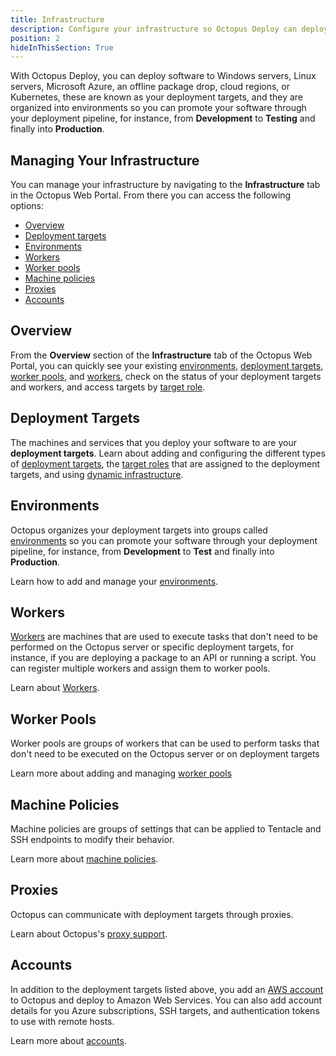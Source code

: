 ```yaml
---
title: Infrastructure
description: Configure your infrastructure so Octopus Deploy can deploy software to your Windows servers, Linux servers, Microsoft Azure, AWS, an offline package drop, or Cloud Regions.
position: 2
hideInThisSection: True
---
```


With Octopus Deploy, you can deploy software to Windows servers, Linux servers, Microsoft Azure, an offline package drop, cloud regions, or Kubernetes, these are known as your deployment targets, and they are organized into environments so you can promote your software through your deployment pipeline, for instance, from **Development** to **Testing** and finally into **Production**.

## Managing Your Infrastructure

You can manage your infrastructure by navigating to the **Infrastructure** tab in the Octopus Web Portal. From there you can access the following options:

* [Overview](#overview)
* [Deployment targets](#deployment-targets)
* [Environments](#environments)
* [Workers](#workers)
* [Worker pools](#worker-pools)
* [Machine policies](#machine-policies)
* [Proxies](#proxies)
* [Accounts](#accounts)

## Overview

From the **Overview** section of the **Infrastructure** tab of the Octopus Web Portal, you can quickly see your existing [environments](#environments), [deployment targets](#deployment-targets), [worker pools](#worker-pools), and [workers](#workers), check on the status of your deployment targets and workers, and access targets by [target role](/docs/infrastructure/deployment-targets/target-roles/index.md).

## Deployment Targets

The machines and services that you deploy your software to are your **deployment targets**. Learn about adding and configuring the different types of [deployment targets](/docs/infrastructure/deployment-targets/index.md), the [target roles](/docs/infrastructure/deployment-targets/target-roles/index.md) that are assigned to the deployment targets, and using [dynamic infrastructure](/docs/infrastructure/deployment-targets/dynamic-infrastructure/index.md).

## Environments

Octopus organizes your deployment targets into groups called [environments](/docs/infrastructure/environments/index.md) so you can promote your software through your deployment pipeline, for instance, from **Development** to **Test** and finally into **Production**.

Learn how to add and manage your [environments](/docs/infrastructure/environments/index.md).

## Workers

[Workers](/docs/infrastructure/workers/index.md) are machines that are used to execute tasks that don't need to be performed on the Octopus server or specific deployment targets, for instance, if you are deploying a package to an API or running a script. You can register multiple workers and assign them to worker pools.

Learn about [Workers](/docs/infrastructure/workers/index.md).

## Worker Pools

Worker pools are groups of workers that can be used to perform tasks that don't need to be executed on the Octopus server or on deployment targets

Learn more about adding and managing [worker pools](/docs/infrastructure/worker-pools.md)

## Machine Policies

Machine policies are groups of settings that can be applied to Tentacle and SSH endpoints to modify their behavior.

Learn more about [machine policies](/docs/infrastructure/machine-policies.md).

## Proxies

Octopus can communicate with deployment targets through proxies.

Learn about Octopus's [proxy support](/docs/infrastructure/deployment-targets/windows-targets/proxy-support.md).

## Accounts

In addition to the deployment targets listed above, you add an [AWS account](/docs/infrastructure/accounts/aws/index.md) to Octopus and deploy to Amazon Web Services. You can also add account details for you Azure subscriptions, SSH targets, and authentication tokens to use with remote hosts.

Learn more about [accounts](/docs/infrastructure/accounts/index.md).
